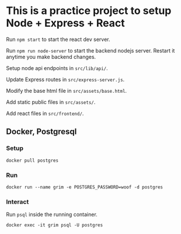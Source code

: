# This is a practice project to setup Node + Express + React

Run `npm start` to start the react dev server.

Run `npm run node-server` to start the backend nodejs server. Restart it anytime you make backend changes.

Setup node api endpoints in `src/lib/api/`.

Update Express routes in `src/express-server.js`.

Modify the base html file in `src/assets/base.html`.

Add static public files in `src/assets/`.

Add react files in `src/frontend/`.

## Docker, Postgresql

### Setup
`docker pull postgres`

### Run
`docker run --name grim -e POSTGRES_PASSWORD=woof -d postgres`

### Interact
Run `psql` inside the running container.

`docker exec -it grim psql -U postgres`
